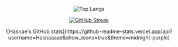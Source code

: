 <div align="center">

![Top Langs](https://github-readme-stats.vercel.app/api/top-langs/?username=Hasnaaaae&langs_count=12)
</div>
<div align="center">

<a href="https://git.io/streak-stats"><img src="https://streak-stats.demolab.com?user=Hasnaaaae&theme=midnight-purple" alt="GitHub Streak" /></a>
</div>

<p align="center"> 
 ![Hasnae's GitHub stats](https://github-readme-stats.vercel.app/api?username=Hasnaaaae&show_icons=true&theme=midnight-purple)
</p>
